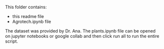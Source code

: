 
This folder contains:
- this readme file
- Agrotech.ipynb file 

The dataset was provided by Dr. Ana. The plants.ipynb file can be opened on jupyter notebooks or google collab and then click run all to run the entire script.
